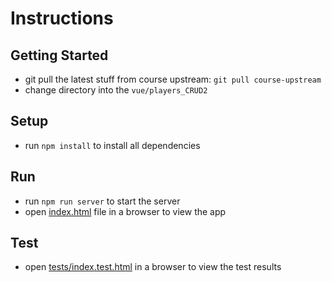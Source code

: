 # Instructions

## Getting Started

- git pull the latest stuff from course upstream: `git pull course-upstream`
- change directory into the `vue/players_CRUD2`
## Setup

- run `npm install` to install all dependencies
## Run
- run `npm run server` to start the server
- open [index.html](./index.html) file in a browser to view the app

## Test
- open [tests/index.test.html](./tests/index.test.html) in a browser to view the test results